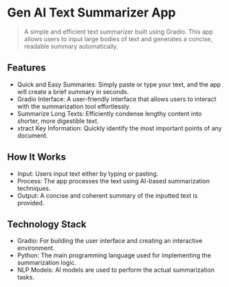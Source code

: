 # Gen AI Text Summarizer App
> A simple and efficient text summarizer built using Gradio. This app allows users to input large bodies of text and generates a concise, readable summary automatically.

## Features
- Quick and Easy Summaries: Simply paste or type your text, and the app will create a brief summary in seconds.
- Gradio Interface: A user-friendly interface that allows users to interact with the summarization tool effortlessly.
- Summarize Long Texts: Efficiently condense lengthy content into shorter, more digestible text.
- xtract Key Information: Quickly identify the most important points of any document.

## How It Works

- Input: Users input text either by typing or pasting.
- Process: The app processes the text using AI-based summarization techniques.
- Output: A concise and coherent summary of the inputted text is provided.

## Technology Stack
- Gradio: For building the user interface and creating an interactive environment.
- Python: The main programming language used for implementing the summarization logic.
- NLP Models: AI models are used to perform the actual summarization tasks.
